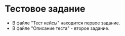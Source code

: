 # Тестовое задание

* В файле "Тест кейсы" находится первое задание.
* В файле "Описание теста" - второе задание.
